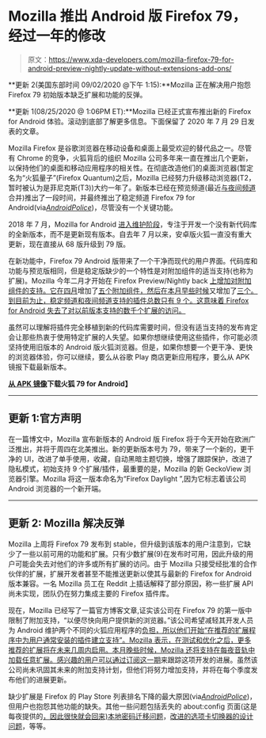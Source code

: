 # Mozilla 推出 Android 版 Firefox 79，经过一年的修改

> 原文：<https://www.xda-developers.com/mozilla-firefox-79-for-android-preview-nightly-update-without-extensions-add-ons/>

**更新 2(美国东部时间 09/02/2020 @下午 1:15):**Mozilla 正在解决用户抱怨 Firefox 79 初始版本缺乏扩展和功能的反弹。

**更新 1(08/25/2020 @ 1:06PM ET):**Mozilla 已经正式宣布推出新的 Firefox for Android 体验。滚动到底部了解更多信息。下面保留了 2020 年 7 月 29 日发表的文章。

Mozilla Firefox 是谷歌浏览器在移动设备和桌面上最受欢迎的替代品之一。尽管有 Chrome 的竞争，火狐背后的组织 Mozilla 公司多年来一直在推出几个更新，以保持他们的桌面和移动应用程序的相关性。在彻底改造他们的桌面浏览器(暂定名为“火狐量子”(Firefox Quantum)之后，Mozilla 已经努力升级移动浏览器(T2，暂时被认为是菲尼克斯(T3))大约一年了。新版本已经在预览频道(最近[与夜间频道](https://www.xda-developers.com/firefox-for-android-ditches-preview-builds/)合并)推出了一段时间，并最终推出了稳定频道 Firefox 79 for Android(via[*AndroidPolice*](https://www.androidpolice.com/2020/07/28/mozillas-next-gen-firefox-hits-stable-after-a-year-of-previews-without-full-extension-support-apk-download/))，尽管没有一个关键功能。

2018 年 7 月，Mozilla for Android [进入维护阶段](https://www.xda-developers.com/firefox-android-maintenance-new-browser/)，专注于开发一个没有新代码库的全新版本，而不是更新现有版本。自去年 7 月以来，安卓版火狐一直没有重大更新，现在直接从 68 版升级到 79 版。

在新功能中，Firefox 79 Android 版带来了一个干净而现代的用户界面。代码库和功能与预览版相同，但是稳定版缺少的一个特性是对附加组件的适当支持(也称为扩展)。Mozilla 今年二月才开始在 Firefox Preview/Nightly back [上增加对附加组件的支持。它在四月](https://www.xda-developers.com/firefox-preview-adds-support-addons-extensions-latest-nightly/)增加了[五个附加组件，然后在本月早些时候](https://www.xda-developers.com/firefox-preview-fenix-android-support-dark-reader-noscript-and-add-on/)又增加了[三个。到目前为止，稳定频道和夜间频道支持的插件总数只有 9 个。这意味着 Firefox for Android 失去了对以前版本支持的数千个扩展的访问。](https://www.xda-developers.com/firefox-nightly-android-3-new-add-ons/)

虽然可以理解将插件完全移植到新的代码库需要时间，但没有适当支持的发布肯定会让那些热衷于使用特定扩展的人失望。如果你想继续使用这些插件，你可能必须坚持使用旧版本的 Android 版火狐浏览器。但是，如果你想要一个更干净、更快的浏览器体验，你可以继续，要么从谷歌 Play 商店更新应用程序，要么从 APK 镜报下载最新版本。

**[从 APK 镜像](https://www.apkmirror.com/apk/mozilla/firefox/firefox-79-0-0-release/)下载火狐 79 for Android】**

* * *

## 更新 1:官方声明

在一篇博文中，Mozilla 宣布新版本的 Android 版 Firefox 将于今天开始在欧洲广泛推出，并将于周四在北美推出。新的更新版本号为 79，带来了一个新的，更干净的 UI，改进了单手使用，收藏，自动黑暗主题切换，增强了跟踪保护，改进了隐私模式，初始支持 9 个扩展/插件，最重要的是，Mozilla 的新 GeckoView 浏览器引擎。Mozilla 将这一版本命名为“Firefox Daylight ”,因为它标志着该公司 Android 浏览器的一个新开端。

* * *

## 更新 2: Mozilla 解决反弹

Mozilla 上周将 Firefox 79 发布到 stable，但升级到该版本的用户注意到，它缺少了一些以前可用的功能和扩展。只有少数扩展(9)在发布时可用，因此升级的用户可能会失去对他们的许多或所有扩展的访问。由于 Mozilla 只接受经批准的合作伙伴的扩展，扩展开发者甚至不能推送更新以使其与最新的 Firefox for Android 版本兼容。一名 Mozilla 员工在 Reddit 上插话解释了部分原因，称一些扩展 API 尚未实现，团队仍在努力集成主要的 Firefox 插件库。

现在，Mozilla 已经写了一篇官方博客文章,证实该公司在 Firefox 79 的第一版中限制了附加支持，“以便尽快向用户提供新的浏览器。”该公司希望减轻其开发人员为 Android 维护两个不同的火狐应用程序的[负担，所以他们开始“在推荐的扩展程序中为用户通常安装的插件建立支持”。Mozilla 表示，在测试和优化之后，更多推荐的扩展将在未来几周内启用。本月晚些时候，Mozilla 还将支持在每夜音轨中加载任意扩展。感兴趣的用户可以通过订阅](https://www.xda-developers.com/mozilla-lays-off-250-employees-restructure-business-reportedly-financially-secure/)[这一期](https://github.com/mozilla-mobile/fenix/issues/14034)来跟踪这项开发的进展。虽然该公司尚未巩固其未来的附加支持计划，但他们将努力增加支持，并将在每个季度发布他们的进展更新。

缺少扩展是 Firefox 的 Play Store 列表排名下降的最大原因(via[*AndroidPolice*](https://www.androidpolice.com/2020/08/31/firefox-update-faces-backlash-due-to-missing-features-and-few-supported-extensions/))，但用户也抱怨其他功能的缺失。其他一些问题包括丢失的 about:config 页面(这是每夜提供的[，因此很快就会回来)](https://twitter.com/FirefoxSupport/status/1299042946185072640)[本地密码迁移问题](https://www.reddit.com/r/firefox/comments/ih9vmb/firefox_for_android_fenix_79_release_fennec_is/g34rn0z/)，[改进的选项卡切换器的设计问题](https://www.reddit.com/r/firefox/comments/ih9vmb/firefox_for_android_fenix_79_release_fennec_is/g31fizd/)，等等。